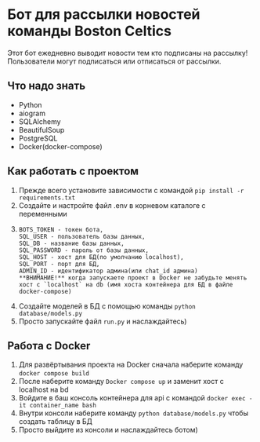 # Бот для рассылки новостей команды Boston Celtics
Этот бот ежедневно выводит новости тем кто подписаны на рассылку! 
Пользователи могут подписаться или отписаться от рассылки.

## Что надо знать 
* Python
* aiogram
* SQLAlchemy
* BeautifulSoup
* PostgreSQL
* Docker(docker-compose)

## Как работать с проектом
1. Прежде всего установите зависимости с командой `pip install -r requirements.txt`
2. Создайте и настройте файл .env в корневом каталоге с переменными 
3. ```
   BOTS_TOKEN - токен бота,
   SQL_USER - пользователь базы данных, 
   SQL_DB - название базы данных, 
   SQL_PASSWORD - пароль от базы данных, 
   SQL_HOST - хост для БД(по умолчанию localhost),
   SQL_PORT - порт для БД, 
   ADMIN_ID - идентификатор админа(или chat_id админа) 
   **ВНИМАНИЕ!** когда запускаете проект в Docker не забудьте менять хост с `localhost` на db (имя хоста контейнера для БД в файле docker-compose)
   ```
4. Создайте моделей в БД с помощью команды `python database/models.py`
5. Просто запускайте файл `run.py` и наслаждайтесь)

## Работа с Docker 
1. Для развёртывания проекта на Docker сначала наберите команду `docker compose build`
2. После наберите команду `Docker compose up` и заменит хост с localhost на bd
3. Войдите в баш консоль контейнера для api с командой `docker exec -it container_name bash`
4. Внутри консоли наберите команду `python database/models.py` чтобы создать таблицу в БД
5. Просто выйдите из консоли и наслаждайтесь ботом)
